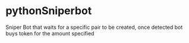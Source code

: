 # pythonSniperbot
Sniper Bot that waits for a specific pair to be created, once detected bot buys token for the amount specified
